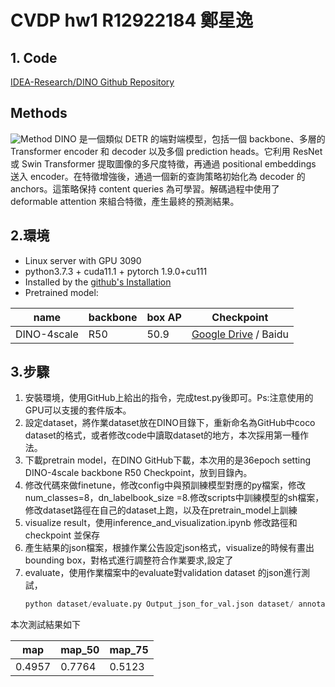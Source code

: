# CVDP hw1 R12922184 鄭星逸

## 1. Code

[IDEA-Research/DINO Github Repository](https://github.com/IDEA-Research/DINO)

## Methods
![Method](./images/image001.jpg)
DINO 是一個類似 DETR 的端對端模型，包括一個 backbone、多層的 Transformer encoder 和 decoder 以及多個 prediction heads。它利用 ResNet 或 Swin Transformer 提取圖像的多尺度特徵，再通過 positional embeddings 送入 encoder。在特徵增強後，通過一個新的查詢策略初始化為 decoder 的 anchors。這策略保持 content queries 為可學習。解碼過程中使用了 deformable attention 來組合特徵，產生最終的預測結果。

## 2.環境

- Linux server with GPU 3090
- python3.7.3 + cuda11.1 + pytorch 1.9.0+cu111
- Installed by the [github's Installation](https://github.com/IDEA-Research/DINO#installation)
- Pretrained model:

| name        | backbone | box AP  | Checkpoint           |
|-------------|----------|---------|----------------------|
| DINO-4scale | R50      | 50.9    | [Google Drive](https://drive.google.com/drive/folders/1qD5m1NmK0kjE5hh-G17XUX751WsEG-h_) / Baidu |

## 3.步驟

 1. 安裝環境，使用GitHub上給出的指令，完成test.py後即可。Ps:注意使用的GPU可以支援的套件版本。
  2. 設定dataset，將作業dataset放在DINO目錄下，重新命名為GitHub中coco dataset的格式，或者修改code中讀取dataset的地方，本次採用第一種作法。
 3. 下載pretrain model，在DINO GitHub下載，本次用的是36epoch setting DINO-4scale backbone R50 Checkpoint，放到目錄內。
 4. 修改代碼來做finetune，修改config中與預訓練模型對應的py檔案，修改num_classes=8，dn_labelbook_size =8.修改scripts中訓練模型的sh檔案，修改dataset路徑在自己的dataset上跑，以及在pretrain_model上訓練
 5. visualize result，使用inference_and_visualization.ipynb 修改路徑和checkpoint 並保存
 6. 產生結果的json檔案，根據作業公告設定json格式，visualize的時候有畫出bounding box，對格式進行調整符合作業要求,設定了
 7. evaluate，使用作業檔案中的evaluate對validation dataset 的json進行測試，
    ```python
    python dataset/evaluate.py Output_json_for_val.json dataset/ annotations/instances_val2017.json
本次測試結果如下


| map        | map_50  | map_75  |
|------------|-------- |---------|
| 0.4957     | 0.7764  | 0.5123  | 

